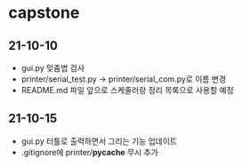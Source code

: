# capstone

## 21-10-10 

- gui.py 맞춤법 검사
- printer/serial_test.py -> printer/serial_com.py로 이름 변경 
- README.md 파일 앞으로 스케줄러랑 정리 목록으로 사용할 예정

## 21-10-15

- gui.py 터틀로 출력하면서 그리는 기능 업데이트
- .gitignore에 printer/__pycache__ 무시 추가